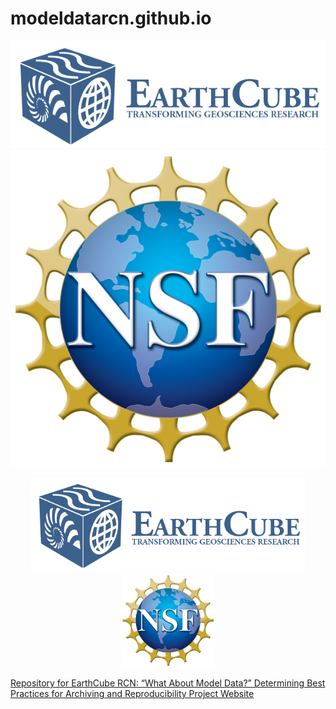 # modeldatarcn.github.io
[![](images/logo_earthcube_full_horizontal.png)](http://earthcube.org/)
[![](images/NSF_4-Color_bitmap_Logo.png)](https://nsf.gov/)

<p align="center">
  <a href="http://earthcube.org/"><img src="images/logo_earthcube_full_horizontal.png" height="150">
  <a href="https://nsf.gov/"><img src="images/NSF_4-Color_bitmap_Logo.png" width="150" height="150">
</p>


Repository for EarthCube RCN: “What About Model Data?”  Determining Best Practices for Archiving and Reproducibility Project Website
